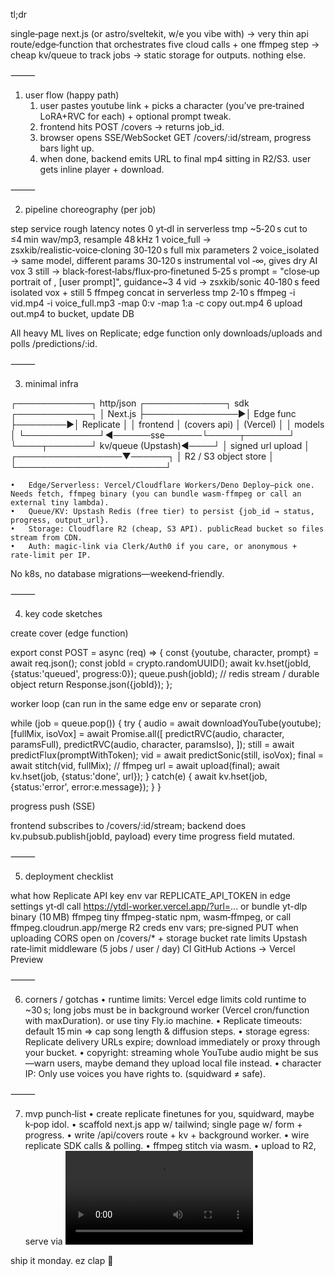 tl;dr

single‑page next.js (or astro/sveltekit, w/e you vibe with) → very thin api route/edge‑function that orchestrates five cloud calls + one ffmpeg step → cheap kv/queue to track jobs → static storage for outputs. nothing else.

⸻

1. user flow (happy path)
	1.	user pastes youtube link + picks a character (you’ve pre‑trained LoRA+RVC for each) + optional prompt tweak.
	2.	frontend hits POST /covers → returns job_id.
	3.	browser opens SSE/WebSocket GET /covers/:id/stream, progress bars light up.
	4.	when done, backend emits URL to final mp4 sitting in R2/S3. user gets inline player + download.

⸻

2. pipeline choreography (per job)

step	service	rough latency	notes
0	yt‑dl in serverless tmp	~5‑20 s	cut to ≤4 min wav/mp3, resample 48 kHz
1	voice_full → zsxkib/realistic‑voice‑cloning	30‑120 s	full mix parameters
2	voice_isolated → same model, different params	30‑120 s	instrumental vol ‑∞, gives dry AI vox
3	still → black‑forest‑labs/flux‑pro‑finetuned	5‑25 s	prompt = "close‑up portrait of <TOK>, [user prompt]", guidance~3
4	vid → zsxkib/sonic	40‑180 s	feed isolated vox + still
5	ffmpeg concat in serverless tmp	2‑10 s	ffmpeg -i vid.mp4 -i voice_full.mp3 -map 0:v -map 1:a -c copy out.mp4
6	upload out.mp4 to bucket, update DB		

All heavy ML lives on Replicate; edge function only downloads/uploads and polls /predictions/:id.

⸻

3. minimal infra

┌────────────┐    http/json   ┌─────────────┐  sdk    ┌────────────┐
│  Next.js   ├───────────────▶│  Edge func  ├────────▶│ Replicate  │
│  frontend  │  (covers api)  │  (Vercel)   │         │  models    │
└────────────┘◀──────sse──────└─────┬───────┘         └────┬───────┘
                    kv/queue (Upstash)◀────┘                │
                                         signed url upload │
                                         ┌─────────────────▼──────┐
                                         │  R2 / S3 object store  │
                                         └────────────────────────┘

	•	Edge/Serverless: Vercel/Cloudflare Workers/Deno Deploy—pick one. Needs fetch, ffmpeg binary (you can bundle wasm‑ffmpeg or call an external tiny lambda).
	•	Queue/KV: Upstash Redis (free tier) to persist {job_id → status, progress, output_url}.
	•	Storage: Cloudflare R2 (cheap, S3 API). publicRead bucket so files stream from CDN.
	•	Auth: magic‑link via Clerk/Auth0 if you care, or anonymous + rate‑limit per IP.

No k8s, no database migrations—weekend‑friendly.

⸻

4. key code sketches

create cover (edge function)

export const POST = async (req) => {
  const {youtube, character, prompt} = await req.json();
  const jobId = crypto.randomUUID();
  await kv.hset(jobId, {status:'queued', progress:0});
  queue.push(jobId);               // redis stream / durable object
  return Response.json({jobId});
};

worker loop (can run in the same edge env or separate cron)

while (job = queue.pop()) {
  try {
    audio = await downloadYouTube(youtube);
    [fullMix, isoVox] = await Promise.all([
      predictRVC(audio, character, paramsFull),
      predictRVC(audio, character, paramsIso),
    ]);
    still = await predictFlux(promptWithToken);
    vid   = await predictSonic(still, isoVox);
    final = await stitch(vid, fullMix);    // ffmpeg
    url   = await upload(final);
    await kv.hset(job, {status:'done', url});
  } catch(e) {
    await kv.hset(job, {status:'error', error:e.message});
  }
}

progress push (SSE)

frontend subscribes to /covers/:id/stream; backend does kv.pubsub.publish(jobId, payload) every time progress field mutated.

⸻

5. deployment checklist

what	how
Replicate API key	env var REPLICATE_API_TOKEN in edge settings
yt‑dl	call https://ytdl-worker.vercel.app/?url=... or bundle yt-dlp binary (10 MB)
ffmpeg	tiny ffmpeg-static npm, wasm‑ffmpeg, or call ffmpeg.cloudrun.app/merge
R2 creds	env vars; pre‑signed PUT when uploading
CORS	open on /covers/* + storage bucket
rate limits	Upstash rate‑limit middleware (5 jobs / user / day)
CI	GitHub Actions → Vercel Preview


⸻

6. corners / gotchas
	•	runtime limits: Vercel edge limits cold runtime to ~30 s; long jobs must be in background worker (Vercel cron/function with maxDuration). or use tiny Fly.io machine.
	•	Replicate timeouts: default 15 min ⇒ cap song length & diffusion steps.
	•	storage egress: Replicate delivery URLs expire; download immediately or proxy through your bucket.
	•	copyright: streaming whole YouTube audio might be sus—warn users, maybe demand they upload local file instead.
	•	character IP: Only use voices you have rights to. (squidward ≠ safe).

⸻

7. mvp punch‑list
	•	create replicate finetunes for you, squidward, maybe k‑pop idol.
	•	scaffold next.js app w/ tailwind; single page w/ form + progress.
	•	write /api/covers route + kv + background worker.
	•	wire replicate SDK calls & polling.
	•	ffmpeg stitch via wasm.
	•	upload to R2, serve via <video controls src>.

ship it monday. ez clap 💫
